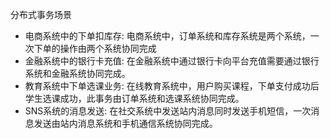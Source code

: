 分布式事务场景


- 电商系统中的下单扣库存: 电商系统中，订单系统和库存系统是两个系统，一次下单的操作由两个系统协同完成
- 金融系统中的银行卡充值: 在金融系统中通过银行卡向平台充值需要通过银行系统和金融系统协同完成。
- 教育系统中下单选课业务: 在线教育系统中，用户购买课程，下单支付成功后学生选课成功，此事务由订单系统和选课系统协同完成。
- SNS系统的消息发送: 在社交系统中发送站内消息同时发送手机短信，一次消息发送由站内消息系统和手机通信系统协同完成。
